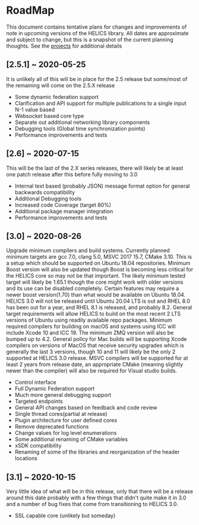 # RoadMap

This document contains tentative plans for changes and improvements of note in upcoming versions of the HELICS library.  All dates are approximate and subject to change, but this is a snapshot of the current planning thoughts. See the [projects](https://github.com/GMLC-TDC/HELICS/projects) for additional details


## \[2.5.1\] ~ 2020-05-25
It is unlikely all of this will be in place for the 2.5 release but some/most of the remaining will come on the 2.5.X release

-   Some dynamic federation support
-   Clarification and API support for multiple publications to a single input N-1 value based
-   Websocket based core type
-   Separate out additional networking library components
-   Debugging tools (Global time synchronization points)
-   Performance improvements and tests

## \[2.6\] ~ 2020-07-15
This will be the last of the 2.X series releases, there will likely be at least one patch release after this before fully moving to 3.0
-   Internal text based (probably JSON) message format option for general backwards compatibility
-   Additional Debugging tools
-   Increased code Coverage (target 80%)
-   Additional package manager integration
-   Performance improvements and tests

## \[3.0\] ~ 2020-08-26
 Upgrade minimum compilers and build systems. Currently planned minimum targets are gcc 7.0, clang 5.0, MSVC 2017 15.7, CMake 3.10.  This is a setup which should be supported on Ubuntu 18.04 repositories.  Minimum Boost version will also be updated though Boost is becoming less critical for the HELICS core so may not be that important.  The likely minimum tested target will likely be 1.65.1 though the core might work with older versions and its use can be disabled completely. Certain features may require a newer boost version(1.70) than what would be available on Ubuntu 18.04.  HELICS 3.0 will not be released until Ubuntu 20.04 LTS is out and RHEL 8.0 has been out for a year, and RHEL 8.1 is released, and probably 8.2. General target requirements will allow HELICS to build on the most recent 2 LTS versions of Ubuntu using readily available repo packages.   Minimum required compilers for building on macOS and systems using ICC will include Xcode 10 and ICC 19.  The minimum ZMQ version will also be bumped up to 4.2.  General policy for Mac builds will be supporting Xcode compilers on versions of MacOS that receive security upgrades which is generally the last 3 versions, though 10 and 11 will likely be the only 2 supported at HELICS 3.0 release.   MSVC compilers will be supported for at least 2 years from release date, an appropriate CMake (meaning slightly newer than the compiler) will also be required for Visual studio builds.
-   Control interface
-   Full Dynamic Federation support
-   Much more general debugging support
-   Targeted endpoints
-   General API changes based on feedback and code review
-   Single thread cores(partial at release)
-   Plugin architecture for user defined cores
-   Remove deprecated functions
-   Change values for log level enumerations
-   Some additional renaming of CMake variables
-   xSDK compatibility
-   Renaming of some of the libraries and reorganization of the header locations

## \[3.1\] ~ 2020-10-15
Very little idea of what will be in this release, only that there will be a release around this date probably with a few things that didn't quite make it in 3.0 and a number of bug fixes that come from transitioning to HELICS 3.0.
-   SSL capable core (unlikely but someday)
